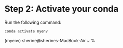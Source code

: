 # Step 2: Activate your conda

Run the following command:

```bash
conda activate myenv

```
(myenv) sherine@sherines-MacBook-Air ~ % 
